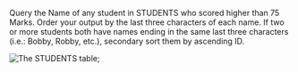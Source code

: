 Query the Name of any student in STUDENTS who scored higher than 75 Marks. Order your output by the last three characters of each name. If two or more students both have names ending in the same last three characters (i.e.: Bobby, Robby, etc.), secondary sort them by ascending ID.

![The STUDENTS table](https://s3.amazonaws.com/hr-challenge-images/12896/1443815243-94b941f556-1.png);
